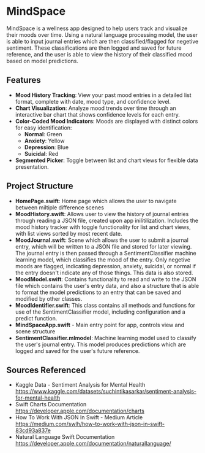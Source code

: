 # MindSpace

MindSpace is a wellness app designed to help users track and visualize their moods over time. Using a natural language processing model, the user is able to input journal entries which are then classified/flagged for negetive sentiment. These classifications are then logged and saved for future reference, and the user is able to view the history of their classified mood based on model predictions.

## Features

- **Mood History Tracking**: View your past mood entries in a detailed list format, complete with date, mood type, and confidence level.
- **Chart Visualization**: Analyze mood trends over time through an interactive bar chart that shows confidence levels for each entry.
- **Color-Coded Mood Indicators**: Moods are displayed with distinct colors for easy identification:
  - **Normal**: Green
  - **Anxiety**: Yellow
  - **Depression**: Blue
  - **Suicidal**: Red
- **Segmented Picker**: Toggle between list and chart views for flexible data presentation.

## Project Structure

- **HomePage.swift**: Home page which allows the user to navigate between miltiple difference scenes
- **MoodHistory.swift**: Allows user to view the history of journal entries through reading a JSON file, created upon app inilitilization. Includes the mood history tracker with toggle functionality for list and chart views, with list views sorted by most recent date.
- **MoodJournal.swift**: Scene which allows the user to submit a journal entry, which will be written to a JSON file and stored for later viewing. The journal entry is then passed through a SentimentClassifier machine learning model, which classifies the mood of the entry. Only negetive moods are flagged, indicating depression, anxiety, suicidal, or normal if the entry doesn't indicate any of those things. This data is also stored.
- **MoodModel.swift**: Contains functionality to read and write to the JSON file which contains the user's entry data, and also a structure that is able to format the model predictions to an entry that can be saved and modified by other classes. 
- **MoodIdentifier.swift**: This class contains all methods and functions for use of the SentimentClassifier model, including configuration and a predict function. 
- **MindSpaceApp.swift** - Main entry point for app, controls view and scene structure
- **SentimentClassifier.mlmodel**: Machine learning model used to classify the user's journal entry. This model produces predictions which are logged and saved for the user's future reference.

## Sources Referenced
- Kaggle Data - Sentiment Analysis for Mental Health
https://www.kaggle.com/datasets/suchintikasarkar/sentiment-analysis-for-mental-health
- Swift Charts Documentation
https://developer.apple.com/documentation/charts
- How To Work With JSON In Swift - Medium Article
https://medium.com/swlh/how-to-work-with-json-in-swift-83cd93a837e
- Natural Language Swift Documentation
https://developer.apple.com/documentation/naturallanguage/


